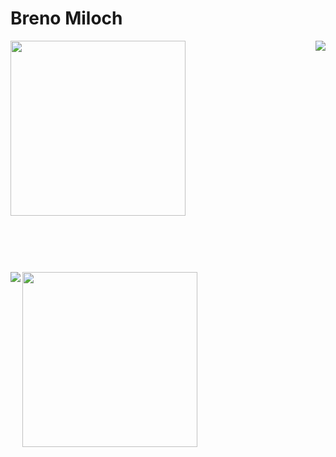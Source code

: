 <h1>Breno Miloch</h1>

<div>
<a href="https://github.com/brenomiloch">
  <img height="280em" src="https://github.githubassets.com/images/modules/logos_page/Octocat.png">
  <img  align="right" src="https://i.pinimg.com/564x/dc/ef/3a/dcef3abedf0e0761203aaeb85886a6f3.jpg" />
</a>
  </br>
   </br>
    </br>
     </br>
     <h1></h1>
     <a href="https://github.com/brenomiloch">
  <img height="280em" src="https://github.githubassets.com/images/modules/logos_page/Octocat.png">
  <img  align="left" src="https://github-readme-stats.vercel.app/api/top-langs/?username=brenomiloch&layout=compact&theme=dark" />
</a>
</div>






<!---
brenomiloch/brenomiloch is a ✨ special ✨ repository because its `README.md` (this file) appears on your GitHub profile.
You can click the Preview link to take a look at your changes.
--->
